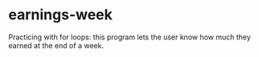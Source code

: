 # earnings-week
Practicing with for loops: this program lets the user know how much they earned at the end of a week.
